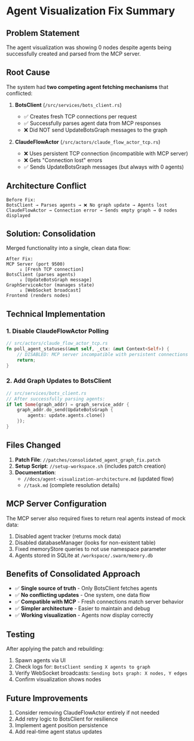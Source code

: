 # Agent Visualization Fix Summary

## Problem Statement
The agent visualization was showing 0 nodes despite agents being successfully created and parsed from the MCP server.

## Root Cause
The system had **two competing agent fetching mechanisms** that conflicted:

1. **BotsClient** (`/src/services/bots_client.rs`)
   - ✅ Creates fresh TCP connections per request
   - ✅ Successfully parses agent data from MCP responses
   - ❌ Did NOT send UpdateBotsGraph messages to the graph

2. **ClaudeFlowActor** (`/src/actors/claude_flow_actor_tcp.rs`)
   - ❌ Uses persistent TCP connection (incompatible with MCP server)
   - ❌ Gets "Connection lost" errors
   - ✅ Sends UpdateBotsGraph messages (but always with 0 agents)

## Architecture Conflict

```
Before Fix:
BotsClient → Parses agents → ❌ No graph update → Agents lost
ClaudeFlowActor → Connection error → Sends empty graph → 0 nodes displayed
```

## Solution: Consolidation

Merged functionality into a single, clean data flow:

```
After Fix:
MCP Server (port 9500)
     ↓ [Fresh TCP connection]
BotsClient (parses agents)
     ↓ [UpdateBotsGraph message]
GraphServiceActor (manages state)
     ↓ [WebSocket broadcast]
Frontend (renders nodes)
```

## Technical Implementation

### 1. Disable ClaudeFlowActor Polling
```rust
// src/actors/claude_flow_actor_tcp.rs
fn poll_agent_statuses(&mut self, _ctx: &mut Context<Self>) {
    // DISABLED: MCP server incompatible with persistent connections
    return;
}
```

### 2. Add Graph Updates to BotsClient
```rust
// src/services/bots_client.rs
// After successfully parsing agents:
if let Some(graph_addr) = graph_service_addr {
    graph_addr.do_send(UpdateBotsGraph {
        agents: update.agents.clone()
    });
}
```

## Files Changed

1. **Patch File**: `//patches/consolidated_agent_graph_fix.patch`
2. **Setup Script**: `//setup-workspace.sh` (includes patch creation)
3. **Documentation**:
   - `//docs/agent-visualization-architecture.md` (updated flow)
   - `//task.md` (complete resolution details)

## MCP Server Configuration

The MCP server also required fixes to return real agents instead of mock data:

1. Disabled agent tracker (returns mock data)
2. Disabled databaseManager (looks for non-existent table)
3. Fixed memoryStore queries to not use namespace parameter
4. Agents stored in SQLite at `/workspace/.swarm/memory.db`

## Benefits of Consolidated Approach

- ✅ **Single source of truth** - Only BotsClient fetches agents
- ✅ **No conflicting updates** - One system, one data flow
- ✅ **Compatible with MCP** - Fresh connections match server behavior
- ✅ **Simpler architecture** - Easier to maintain and debug
- ✅ **Working visualization** - Agents now display correctly

## Testing

After applying the patch and rebuilding:

1. Spawn agents via UI
2. Check logs for: `BotsClient sending X agents to graph`
3. Verify WebSocket broadcasts: `Sending bots graph: X nodes, Y edges`
4. Confirm visualization shows nodes

## Future Improvements

1. Consider removing ClaudeFlowActor entirely if not needed
2. Add retry logic to BotsClient for resilience
3. Implement agent position persistence
4. Add real-time agent status updates